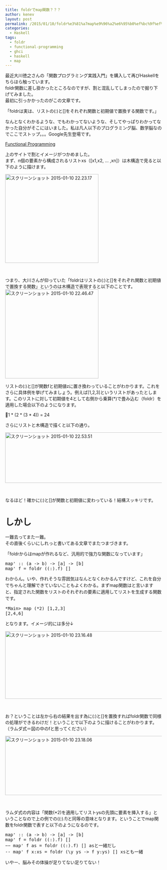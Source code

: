 ```yaml
---
title: foldrでmap関数？？？
author: kenev
layout: post
permalink: /2015/01/10/foldr%e3%81%a7map%e9%96%a2%e6%95%b0%ef%bc%9f%ef%bc%9f%ef%bc%9f/
categories:
  - Haskell
tags:
  - foldr
  - functional-programming
  - ghci
  - haskell
  - map
---
```

最近大川徳之さんの「関数プログラミング実践入門」を購入して再びHaskellをちらほら触っています。  
foldr関数に差し掛かったところなのですが、割と混乱してしまったので掘り下げてみました。  
最初に引っかかったのがこの文章です。

「foldrは実は、リストの(:)と[]をそれぞれ関数と初期値で置換する関数です。」

なんとなくわかるような、でもわかってないような、そしてやっぱりわかってなかった自分がそこにはいました。私は凡人以下のプログラミング脳、数学脳なのでここでストップ。。。Google先生登場です。

[Functional Programming][1]

上のサイトで割とイメージがつかめました。  
まず、n個の要素から構成されるリストxs（[x1,x2, &#8230; ,xn]）は木構造で見ると以下のように描けます。

[<img class="alignnone wp-image-200 size-medium" src="http://kenev.net/wp-content/uploads/2015/01/aa69538e27c74737e9247e442af9d657-300x285.png" alt="スクリーンショット 2015-01-10 22.23.17" width="300" height="285" />][2]

&nbsp;

つまり、大川さんが仰っていた「foldrはリストの(:)と[]をそれぞれ関数と初期値で置換する関数」というのは木構造で表現すると以下のことです。  
[<img class="alignnone size-medium wp-image-201" src="http://kenev.net/wp-content/uploads/2015/01/f0a8e60e85be2377fd5d36036c3cca41-300x286.png" alt="スクリーンショット 2015-01-10 22.46.47" width="300" height="286" />][3]

リストの(:)と[]が関数fと初期値zに置き換わっていることがわかります。これをさらに具体例を挙げてみましょう。例えば[1,2,3]というリストがあったとします。このリストに対して初期値を4として右側から乗算(*)で畳み込む（foldr）を適用した場合以下のようになります。

1 \* (2 \* (3 * 4)) = 24

さらにリストと木構造で描くと以下の通り。

[<img class="alignnone wp-image-202 size-large" src="http://kenev.net/wp-content/uploads/2015/01/d251fdbbb45c754e7cf5d6c9d46a5a94-1024x307.png" alt="スクリーンショット 2015-01-10 22.53.51" width="540" height="162" />][4]

&nbsp;

なるほど！確かに(:)と[]が関数と初期値に変わっている！結構スッキリです。

# しかし

一難去ってまた一難。  
その直後くらいにしれっと書いてある文章でまたつまづきます。

「foldrからはmapが作れるなど、汎用的で強力な関数になっています」

<pre class="lang:haskell decode:true">map' :: (a -&gt; b) -&gt; [a] -&gt; [b]
map' f = foldr ((:).f) []</pre>

<span style="line-height: 1.5;">わからん。いや、作れそうな雰囲気はなんとなくわかるんですけど、これを自分でちゃんと理解できていないこともよくわかる。まずmap関数はと言いますと、指定された関数をリストのそれぞれの要素に適用してリストを生成する関数です。</span>

<pre class="lang:haskell decode:true">*Main&gt; map (*2) [1,2,3]
[2,4,6]</pre>

<span style="line-height: 1.5;">となります。イメージ的には多分↓</span>

[<img class="alignnone size-large wp-image-203" src="http://kenev.net/wp-content/uploads/2015/01/565dcfb4ac4971dc1ac20313fbe182ae-1024x412.png" alt="スクリーンショット 2015-01-10 23.16.48" width="540" height="217" />][5]

&nbsp;

お？ということは左から右の結果を出す為に(:)と[]を置換すればfoldr関数で同様の処理ができるわけだ！ということで以下のように描けることがわかります。（ラムダ式＝図の中のfと思ってください）

[<img class="alignnone size-large wp-image-204" src="http://kenev.net/wp-content/uploads/2015/01/e4774a10e31ae5a7b2c01ee2019d0e15-1024x360.png" alt="スクリーンショット 2015-01-10 23.18.06" width="540" height="190" />][6]

&nbsp;

ラムダ式の内容は「関数(*2)を適用してリストysの先頭に要素を挿入する」ということなので上の例での((:).f)と同等の意味となります。ということでmap関数をfoldr関数で表すと以下のようになるのです。

<pre class="lang:haskell decode:true">map' :: (a -&gt; b) -&gt; [a] -&gt; [b]
map' f = foldr ((:).f) []
−− map' f as = foldr ((:).f) [] asと一緒だし
-- map' f x:xs = foldr (\y ys -&gt; f y:ys) [] xsとも一緒
</pre>

いやー、脳みその体操が足りてない足りてない！  


<noscript>
</noscript>

 [1]: http://www.pling.org.uk/cs/fun.html
 [2]: http://kenev.net/wp-content/uploads/2015/01/aa69538e27c74737e9247e442af9d657.png
 [3]: http://kenev.net/wp-content/uploads/2015/01/f0a8e60e85be2377fd5d36036c3cca41.png
 [4]: http://kenev.net/wp-content/uploads/2015/01/d251fdbbb45c754e7cf5d6c9d46a5a94.png
 [5]: http://kenev.net/wp-content/uploads/2015/01/565dcfb4ac4971dc1ac20313fbe182ae.png
 [6]: http://kenev.net/wp-content/uploads/2015/01/e4774a10e31ae5a7b2c01ee2019d0e15.png